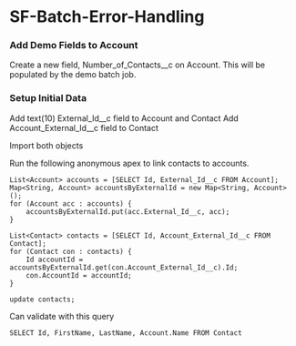 # SF-Batch-Error-Handling

### Add Demo Fields to Account
Create a new field, Number_of_Contacts__c on Account.  This will be populated by the demo batch job.

### Setup Initial Data
Add text(10) External_Id__c field to Account and Contact
Add Account_External_Id__c field to Contact

Import both objects

Run the following anonymous apex to link contacts to accounts.
```
List<Account> accounts = [SELECT Id, External_Id__c FROM Account];
Map<String, Account> accountsByExternalId = new Map<String, Account>();
for (Account acc : accounts) {
    accountsByExternalId.put(acc.External_Id__c, acc);
}

List<Contact> contacts = [SELECT Id, Account_External_Id__c FROM Contact];
for (Contact con : contacts) { 
    Id accountId = accountsByExternalId.get(con.Account_External_Id__c).Id;
    con.AccountId = accountId;
}

update contacts;
```
Can validate with this query

`SELECT Id, FirstName, LastName, Account.Name FROM Contact`

